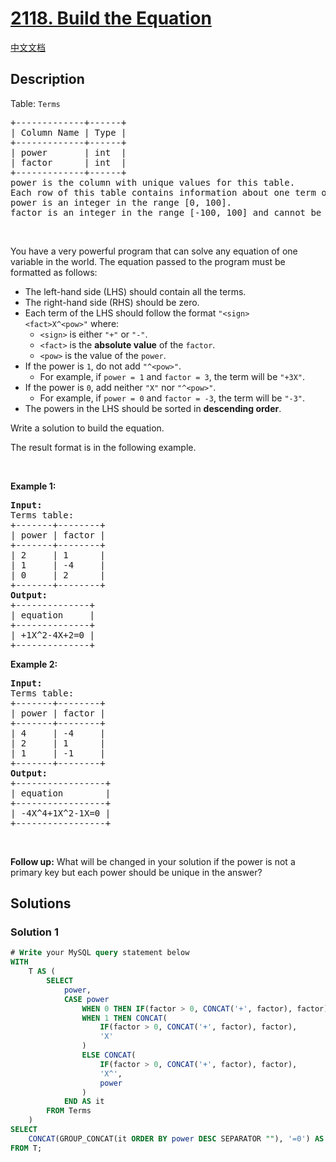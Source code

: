 # [2118. Build the Equation](https://leetcode.com/problems/build-the-equation)

[中文文档](/solution/2100-2199/2118.Build%20the%20Equation/README.md)

## Description

<p>Table: <code>Terms</code></p>

<pre>
+-------------+------+
| Column Name | Type |
+-------------+------+
| power       | int  |
| factor      | int  |
+-------------+------+
power is the column with unique values for this table.
Each row of this table contains information about one term of the equation.
power is an integer in the range [0, 100].
factor is an integer in the range [-100, 100] and cannot be zero.
</pre>

<p>&nbsp;</p>

<p>You have a very powerful program that can solve any equation of one variable in the world. The equation passed to the program must be formatted as follows:</p>

<ul>
	<li>The left-hand side (LHS) should contain all the terms.</li>
	<li>The right-hand side (RHS) should be zero.</li>
	<li>Each term of the LHS should follow the format <code>&quot;&lt;sign&gt;&lt;fact&gt;X^&lt;pow&gt;&quot;</code>&nbsp;where:
	<ul>
		<li><code>&lt;sign&gt;</code> is either <code>&quot;+&quot;</code> or <code>&quot;-&quot;</code>.</li>
		<li><code>&lt;fact&gt;</code> is the <strong>absolute value</strong> of the <code>factor</code>.</li>
		<li><code>&lt;pow&gt;</code> is the value of the <code>power</code>.</li>
	</ul>
	</li>
	<li>If the power is <code>1</code>, do not add <code>&quot;^&lt;pow&gt;&quot;</code>.
	<ul>
		<li>For example, if <code>power = 1</code> and <code>factor = 3</code>, the term will be <code>&quot;+3X&quot;</code>.</li>
	</ul>
	</li>
	<li>If the power is <code>0</code>, add neither <code>&quot;X&quot;</code> nor <code>&quot;^&lt;pow&gt;&quot;</code>.
	<ul>
		<li>For example, if <code>power = 0</code> and <code>factor = -3</code>, the term will be <code>&quot;-3&quot;</code>.</li>
	</ul>
	</li>
	<li>The powers in the LHS should be sorted in <strong>descending order</strong>.</li>
</ul>

<p>Write a solution to build the equation.</p>

<p>The&nbsp;result format is in the following example.</p>

<p>&nbsp;</p>
<p><strong class="example">Example 1:</strong></p>

<pre>
<strong>Input:</strong> 
Terms table:
+-------+--------+
| power | factor |
+-------+--------+
| 2     | 1      |
| 1     | -4     |
| 0     | 2      |
+-------+--------+
<strong>Output:</strong> 
+--------------+
| equation     |
+--------------+
| +1X^2-4X+2=0 |
+--------------+
</pre>

<p><strong class="example">Example 2:</strong></p>

<pre>
<strong>Input:</strong> 
Terms table:
+-------+--------+
| power | factor |
+-------+--------+
| 4     | -4     |
| 2     | 1      |
| 1     | -1     |
+-------+--------+
<strong>Output:</strong> 
+-----------------+
| equation        |
+-----------------+
| -4X^4+1X^2-1X=0 |
+-----------------+
</pre>

<p>&nbsp;</p>
<p><strong>Follow up:</strong> What will be changed in your solution if the power is not a primary key but each power should be unique in the answer?</p>

## Solutions

### Solution 1

<!-- tabs:start -->

```sql
# Write your MySQL query statement below
WITH
    T AS (
        SELECT
            power,
            CASE power
                WHEN 0 THEN IF(factor > 0, CONCAT('+', factor), factor)
                WHEN 1 THEN CONCAT(
                    IF(factor > 0, CONCAT('+', factor), factor),
                    'X'
                )
                ELSE CONCAT(
                    IF(factor > 0, CONCAT('+', factor), factor),
                    'X^',
                    power
                )
            END AS it
        FROM Terms
    )
SELECT
    CONCAT(GROUP_CONCAT(it ORDER BY power DESC SEPARATOR ""), '=0') AS equation
FROM T;
```

<!-- tabs:end -->

<!-- end -->
